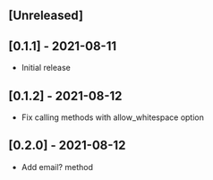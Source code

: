 ## [Unreleased]

## [0.1.1] - 2021-08-11

- Initial release

## [0.1.2] - 2021-08-12

- Fix calling methods with allow_whitespace option

## [0.2.0] - 2021-08-12

- Add email? method
